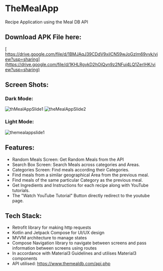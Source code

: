 # TheMealApp
 Recipe Application using the Meal DB API
 ## Download APK File here: 
[ https://drive.google.com/file/d/1BMJAqJ39CDdV9xiICN59wJoGzlm69vvk/view?usp=sharing](https://drive.google.com/file/d/1KHLRgykD2hOiQyn9z2NFui4LQ1ZerlHK/view?usp=sharing)
 ## Screen Shots:
 ### Dark Mode:
![thMealAppSlide1](https://github.com/harshjoshi004/TheMealApp/assets/138373025/ba452dbb-b581-4dfb-93b4-e5d04fd5034b)
![theMealAppSlide2](https://github.com/harshjoshi004/TheMealApp/assets/138373025/a65587a3-582c-4879-be66-dfc3cc1d4747)

 ### Light Mode:
![themealappslide1](https://github.com/harshjoshi004/TheMealApp/assets/138373025/4146a157-b3dc-49ae-8977-99d650b99f0b)

 ## Features:
  - Random Meals Screen: Get Random Meals from the API
  - Search Box Screen: Search Meals across categories and Areas.
  - Categories Screen: Find meals according their Categories.
  - Find meals from a similar geographical Area from the previous meal.
  - Find meals of the same particular Category as the previous meal.
  - Get Ingredients and Instructions for each recipe along with YouTube tutorials.
  - The "Watch YouTube Tutorial" Button directly redirect to the youtube page.
 ## Tech Stack:
  - Retrofit library for making http requests
  - Kotlin and Jetpack Compose for UI/UX design
  - MVVM architecture to manage states
  - Compose Navigation library to navigate between screens and pass information between screens using routes
  - In accordance with Material3 Guidelines and utilises Material3 components
  - API utilised: https://www.themealdb.com/api.php

